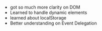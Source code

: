 - got so much more clarity on DOM
- Learned to handle dynamic elements
- learned about localStorage
- Better understanding on Event Delegation